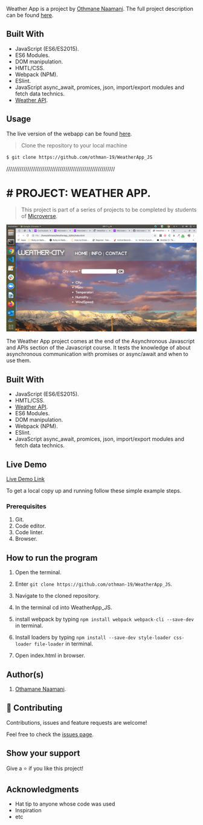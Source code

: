 



Weather App is a project by  [Othmane Naamani](https://github.com/othman-19). The full project description can be found [here](https://www.theodinproject.com/courses/javascript/lessons/restaurant-page).

## Built With
- JavaScript (ES6/ES2015).
- ES6 Modules.
- DOM manipulation.
- HMTL/CSS.
- Webpack (NPM).
- ESlint.
- JavaScript async_await, promices, json, import/export modules and fetch data technics.
- [Weather API](https://openweathermap.org/api).

## Usage

The live version of the webapp can be found [here](https://othman-19.github.io/WeatherApp_JS/).

> Clone the repository to your local machine

```sh
$ git clone https://github.com/othman-19/WeatherApp_JS
```
/////////////////////////////////////////////////////////
# # PROJECT: WEATHER APP.

> This project is part of a series of projects to be completed by students of [Microverse](https://www.microverse.org/ "The Global School for Remote Software Developers!").

![screenshot](./app_screenshot.png)

The Weather App project comes at the end of the Asynchronous Javascript and APIs section of the Javascript course. It tests the knowledge of about asynchronous communication with promises or async/await and when to use them.

## Built With

- JavaScript (ES6/ES2015).
- HMTL/CSS.
- [Weather API](https://openweathermap.org/api).
- ES6 Modules.
- DOM manipulation.
- Webpack (NPM).
- ESlint.
- JavaScript async_await, promices, json, import/export modules and fetch data technics.

## Live Demo

[Live Demo Link](https://livedemo.com)

To get a local copy up and running follow these simple example steps.

### Prerequisites
  1. Git.
  2. Code editor.
  3. Code linter.
  5. Browser. 

## How to run the program
1. Open the terminal.

2. Enter `git clone https://github.com/othman-19/WeatherApp_JS`.

3. Navigate to the cloned repository.

4. In the terminal cd into WeatherApp_JS.

5. install webpack by typing `npm install webpack webpack-cli --save-dev` in terminal.

5. Install loaders by typing `npm install --save-dev style-loader css-loader file-loader` in terminal.

6. Open index.html in browser.

## Author(s)
1. [Othamane Naamani](https://github.com/othman-19/).

## 🤝 Contributing

Contributions, issues and feature requests are welcome!

Feel free to check the [issues page](issues/).

## Show your support

Give a ⭐️ if you like this project!

## Acknowledgments

- Hat tip to anyone whose code was used
- Inspiration
- etc

